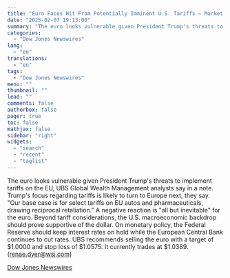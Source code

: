 ```yaml
---
title: "Euro Faces Hit From Potentially Imminent U.S. Tariffs — Market Talk"
date: "2025-02-07 19:13:00"
summary: "The euro looks vulnerable given President Trump's threats to implement tariffs on the EU, UBS Global Wealth Management analysts say in a note. Trump's focus regarding tariffs is likely to turn to Europe next, they say. \"Our base case is for select tariffs on EU autos and pharmaceuticals, drawing reciprocal..."
categories:
  - "Dow Jones Newswires"
lang:
  - "en"
translations:
  - "en"
tags:
  - "Dow Jones Newswires"
menu: ""
thumbnail: ""
lead: ""
comments: false
authorbox: false
pager: true
toc: false
mathjax: false
sidebar: "right"
widgets:
  - "search"
  - "recent"
  - "taglist"
---
```


The euro looks vulnerable given President Trump's threats to implement tariffs on the EU, UBS Global Wealth Management analysts say in a note. Trump's focus regarding tariffs is likely to turn to Europe next, they say. "Our base case is for select tariffs on EU autos and pharmaceuticals, drawing reciprocal retaliation." A negative reaction is "all but inevitable" for the euro. Beyond tariff considerations, the U.S. macroeconomic backdrop should prove supportive of the dollar. On monetary policy, the Federal Reserve should keep interest rates on hold while the European Central Bank continues to cut rates. UBS recommends selling the euro with a target of $1.0000 and stop loss of $1.0575. It currently trades at $1.0389. (renae.dyer@wsj.com)

[Dow Jones Newswires](https://www.tradingview.com/news/DJN_DN20250207004452:0/)
